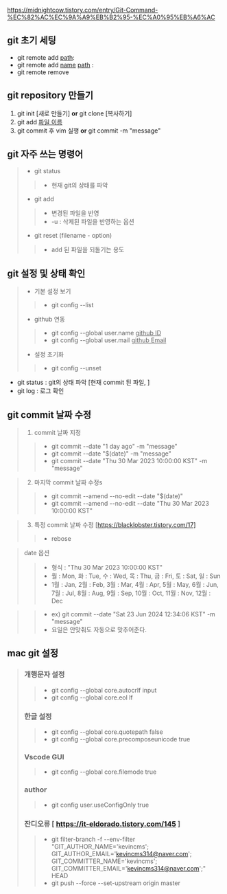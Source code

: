 https://midnightcow.tistory.com/entry/Git-Command-%EC%82%AC%EC%9A%A9%EB%B2%95-%EC%A0%95%EB%A6%AC


## git 초기 세팅
- git remote add  <u>path</u>: 
- git remote add  <u>name</u> <u>path</u> :
- git remote remove 

## git repository 만들기
1. git init [새로 만들기] **or** git clone [복사하기]
2. git add <u>파일 이름</u>
3. git commit 후 vim 실행 **or** git commit -m "message"

## git 자주 쓰는 명령어
> - git status
>> - 현재 git의 상태를 파악
> - git add
>> - 변경된 파일을 반영
>> - -u : 삭제된 파일을 반영하는 옵션
> - git reset (filename - option)
>> - add 된 파일을 되돌기는 용도

## git 설정 및 상태 확인
> - 기본 설정 보기
>> - git config --list  
> - github 연동
>> - git config --global user.name <u>github ID</u>
>> - git config --global user.mail <u>github Email</u>
> - 설정 초기화
>> - git config --unset <NAME>

- git status : git의 상태 파악 [현재 commit 된 파일, ]
- git log : 로그 확인

## git commit 날짜 수정
> 1. commit 날짜 지정
>> - git commit --date "1 day ago" -m "message"
>> - git commit --date "$(date)" -m "message"
>> - git commit --date "Thu 30 Mar 2023 10:00:00 KST" -m "message"

> 2. 마지막 commit 날짜 수정s
>> - git commit --amend --no-edit --date "$(date)"
>> - git commit --amend --no-edit --date "Thu 30 Mar 2023 10:00:00 KST"

> 3. 특정 commit 날짜 수정 [https://blacklobster.tistory.com/17]
>> - rebose

> date 옵션
>> - 형식 : "Thu 30 Mar 2023 10:00:00 KST"
>> - 월 : Mon, 화 : Tue, 수 : Wed, 목 : Thu, 금 : Fri, 토 : Sat, 일 : Sun
>> - 1월 : Jan, 2월 : Feb, 3월 : Mar, 4월 : Apr, 5월 : May, 6월 : Jun, 7월 : Jul, 8월 : Aug, 9월 : Sep, 10월 : Oct, 11월 : Nov, 12월 : Dec

>> - ex) git commit --date "Sat 23 Jun 2024 12:34:06 KST" -m "message" 
>> - 요일은 안맞춰도 자동으로 맞추어준다.

## mac git 설정
> ### 개행문자 설정
>> - git config --global core.autocrlf input
>> - git config --global core.eol lf
> ### 한글 설정
>> - git config --global core.quotepath false
>> - git config --global core.precomposeunicode true
> ### Vscode GUI
>> - git config --global core.filemode true
> ### author
>> - git config user.useConfigOnly true
> ### 잔디오류 [ https://it-eldorado.tistory.com/145 ]
>> - git filter-branch -f --env-filter "GIT_AUTHOR_NAME='kevincms'; GIT_AUTHOR_EMAIL='kevincms314@naver.com'; GIT_COMMITTER_NAME='kevincms'; GIT_COMMITTER_EMAIL='kevincms314@naver.com';" HEAD
>> - git push --force --set-upstream origin master